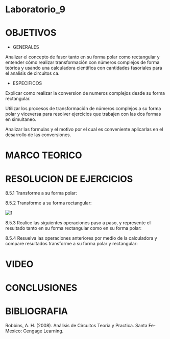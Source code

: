 # Laboratorio_9
# OBJETIVOS
* GENERALES

Analizar el concepto de fasor tanto en su forma polar como rectangular y entender cómo realizar transformación con números complejos de forma teórica y usando una calculadora cientifica con cantidades fasoriales para el analisis de circuitos ca.

* ESPECIFICOS

Explicar como realizar la conversion de numeros complejos desde su forma rectangular.

Utilizar los procesos de transformación de números complejos a su forma polar y viceversa para resolver ejercicios que trabajen con las dos formas en simultaneo.

Analizar las formulas y el motivo por el cual es conveniente aplicarlas en el desarrollo de las conversiones.
# MARCO TEORICO

# RESOLUCION DE EJERCICIOS
8.5.1 Transforme a su forma polar:

8.5.2 Transforme a su forma rectangular:

![1](https://user-images.githubusercontent.com/85193519/133176583-81bd733d-2ed1-444e-99b7-f6008cbf7d04.jpg)

8.5.3 Realice las siguientes operaciones paso a paso, y represente el resultado tanto en su forma rectangular como en su forma polar:

8.5.4 Resuelva las operaciones anteriores por medio de la calculadora y compare resultados transforme a su forma polar y rectangular:


# VIDEO

# CONCLUSIONES

# BIBLIOGRAFIA
Robbins, A. H. (2008). Análisis de Circuitos Teoria y Practica. Santa Fe-Mexico: Cengage Learning.
